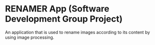 # RENAMER App (Software Development Group Project)

An application that is used to rename images according to its content by using image processing.
